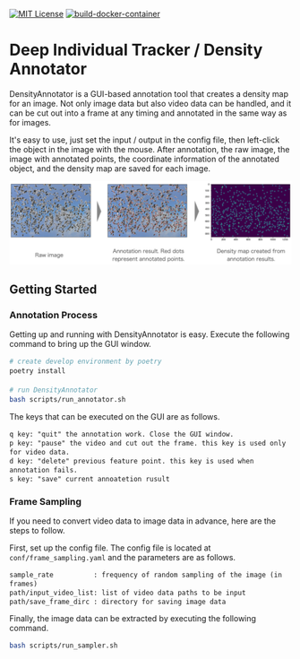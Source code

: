 [![MIT License](http://img.shields.io/badge/license-MIT-blue.svg?style=flat)](LICENSE)
[![build-docker-container](https://github.com/kenya-sk/density-annotator/actions/workflows/build_container.yaml/badge.svg?branch=main)](https://github.com/kenya-sk/density-annotator/actions/workflows/build_container.yaml)

# Deep Individual Tracker / Density Annotator
DensityAnnotator is a GUI-based annotation tool that creates a density map for an image.
Not only image data but also video data can be handled, and it can be cut out into a frame at any timing and annotated in the same way as for images.

It's easy to use, just set the input / output in the config file, then left-click the object in the image with the mouse.
After annotation, the raw image, the image with annotated points, the coordinate information of the annotated object, and the density map are saved for each image.

![annotation process sample](./data/documents/sample.png)

## Getting Started
### Annotation Process
Getting up and running with DensityAnnotator is easy.
Execute the following command to bring up the GUI window.

```bash
# create develop environment by poetry
poetry install

# run DensityAnnotator
bash scripts/run_annotator.sh
```

The keys that can be executed on the GUI are as follows.
```
q key: "quit" the annotation work. Close the GUI window.
p key: "pause" the video and cut out the frame. this key is used only for video data.
d key: "delete" previous feature point. this key is used when annotation fails.
s key: "save" current annoatetion rusult
```

### Frame Sampling
If you need to convert video data to image data in advance, here are the steps to follow.

First, set up the config file. The config file is located at `conf/frame_sampling.yaml` and the parameters are as follows.
```
sample_rate          : frequency of random sampling of the image (in frames)
path/input_video_list: list of video data paths to be input
path/save_frame_dirc : directory for saving image data 
```

Finally, the image data can be extracted by executing the following command.
```bash
bash scripts/run_sampler.sh
```